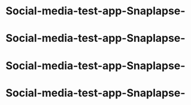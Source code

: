 # Social-media-test-app-Snaplapse-
# Social-media-test-app-Snaplapse-
# Social-media-test-app-Snaplapse-
# Social-media-test-app-Snaplapse-
